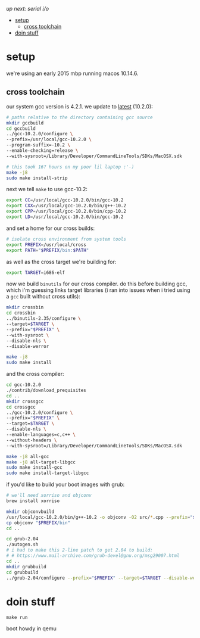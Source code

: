 _up next: serial i/o_

* [setup](#setup)
    * [cross toolchain](#cross-toolchain)
* [doin stuff](#doin-stuff)

# setup

we're using an early 2015 mbp running macos 10.14.6.

## cross toolchain

our system gcc version is 4.2.1. we update to [latest](https://wiki.osdev.org/Building_GCC) (10.2.0):

```sh
# paths relative to the directory containing gcc source
mkdir gccbuild
cd gccbuild
../gcc-10.2.0/configure \
--prefix=/usr/local/gcc-10.2.0 \
--program-suffix=-10.2 \
--enable-checking=release \
--with-sysroot=/Library/Developer/CommandLineTools/SDKs/MacOSX.sdk

# this took 16? hours on my poor lil laptop :'-)
make -j8
sudo make install-strip
```

next we tell `make` to use gcc-10.2:

```sh
export CC=/usr/local/gcc-10.2.0/bin/gcc-10.2
export CXX=/usr/local/gcc-10.2.0/bin/g++-10.2
export CPP=/usr/local/gcc-10.2.0/bin/cpp-10.2
export LD=/usr/local/gcc-10.2.0/bin/gcc-10.2
```

and set a home for our cross builds:

```sh
# isolate cross environment from system tools
export PREFIX=/usr/local/cross
export PATH="$PREFIX/bin:$PATH"
```

as well as the cross target we're building for:

```sh
export TARGET=i686-elf
```

now we build `binutils` for our cross compiler.
do this before building gcc, which i'm guessing
links target libraries (i ran into issues
when i tried using a `gcc` built without cross
utils):

```sh
mkdir crossbin
cd crossbin
../binutils-2.35/configure \
--target=$TARGET \
--prefix="$PREFIX" \
--with-sysroot \
--disable-nls \
--disable-werror

make -j8
sudo make install
```

and the cross compiler:

```sh
cd gcc-10.2.0
./contrib/download_prequisites
cd ..
mkdir crossgcc
cd crossgcc
../gcc-10.2.0/configure \
--prefix="$PREFIX" \
--target=$TARGET \
--disable-nls \
--enable-languages=c,c++ \
--without-headers \
--with-sysroot=/Library/Developer/CommandLineTools/SDKs/MacOSX.sdk

make -j8 all-gcc
make -j8 all-target-libgcc
sudo make install-gcc
sudo make install-target-libgcc
```

if you'd like to build your boot images with grub:

```sh
# we'll need xorriso and objconv
brew install xorriso

mkdir objconvbuild
/usr/local/gcc-10.2.0/bin/g++-10.2 -o objconv -O2 src/*.cpp --prefix="$PREFIX"
cp objconv "$PREFIX/bin"
cd ..

cd grub-2.04
./autogen.sh
# i had to make this 2-line patch to get 2.04 to build:
# # https://www.mail-archive.com/grub-devel@gnu.org/msg29007.html
cd ..
mkdir grubbuild
cd grubbuild
../grub-2.04/configure --prefix="$PREFIX" --target=$TARGET --disable-werror
```

# doin stuff

`make run`

boot howdy in qemu
